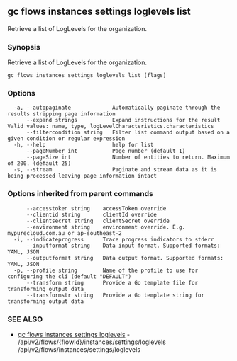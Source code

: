 ## gc flows instances settings loglevels list

Retrieve a list of LogLevels for the organization.

### Synopsis

Retrieve a list of LogLevels for the organization.

```
gc flows instances settings loglevels list [flags]
```

### Options

```
  -a, --autopaginate             Automatically paginate through the results stripping page information
      --expand strings           Expand instructions for the result Valid values: name, type, logLevelCharacteristics.characteristics
      --filtercondition string   Filter list command output based on a given condition or regular expression
  -h, --help                     help for list
      --pageNumber int           Page number (default 1)
      --pageSize int             Number of entities to return. Maximum of 200. (default 25)
  -s, --stream                   Paginate and stream data as it is being processed leaving page information intact
```

### Options inherited from parent commands

```
      --accesstoken string    accessToken override
      --clientid string       clientId override
      --clientsecret string   clientSecret override
      --environment string    environment override. E.g. mypurecloud.com.au or ap-southeast-2
  -i, --indicateprogress      Trace progress indicators to stderr
      --inputformat string    Data input format. Supported formats: YAML, JSON
      --outputformat string   Data output format. Supported formats: YAML, JSON
  -p, --profile string        Name of the profile to use for configuring the cli (default "DEFAULT")
      --transform string      Provide a Go template file for transforming output data
      --transformstr string   Provide a Go template string for transforming output data
```

### SEE ALSO

* [gc flows instances settings loglevels](gc_flows_instances_settings_loglevels.html)	 - /api/v2/flows/{flowId}/instances/settings/loglevels /api/v2/flows/instances/settings/loglevels


